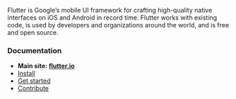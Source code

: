 Flutter is Google’s mobile UI framework for crafting high-quality native
interfaces on iOS and Android in record time. Flutter works with existing code,
is used by developers and organizations around the world, and is free and open
source.

### Documentation

* **Main site: [flutter.io](https://flutter.io/)**
* [Install](https://flutter.io/setup/)
* [Get started](https://flutter.io/getting-started/)
* [Contribute](https://github.com/flutter/flutter/blob/master/CONTRIBUTING.md#contributing-to-flutter)
